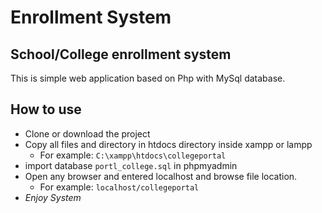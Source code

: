 # Enrollment System
## School/College enrollment system
This is simple web application based on Php with MySql database.

## How to use
- Clone or download the project
- Copy all files and directory in htdocs directory inside xampp or lampp 
  - For example: `C:\xampp\htdocs\collegeportal`
- import database `portl_college.sql` in phpmyadmin
- Open any browser and entered localhost and browse file location.
  - For example: `localhost/collegeportal`
- *Enjoy System* 
